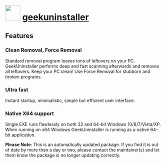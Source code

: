 ﻿# <img src="https://rawcdn.githack.com/virtualex-itv/chocolatey-packages/30fafb835165e8d432dc77f68ea395319c7febd9/icons/geekuninstaller.png" width="48" height="48"/> [geekuninstaller](https://community.chocolatey.org/packages/geekuninstaller)

## Features

### Clean Removal, Force Removal

Standard removal program leaves tons of leftovers on your PC. GeekUninstaller performs deep and fast scanning afterwards and removes all leftovers. Keep your PC clean! Use Force Removal for stubborn and broken programs.

### Ultra fast

Instant startup, minimalistic, simple but efficient user interface.

### Native X64 support

Single EXE runs flawlessly on both 32 and 64-bit Windows 10/8/7/Vista/XP. When running on x64 Windows GeekUninstaller is running as a native 64-bit application.

**Please Note**: This is an automatically updated package. If you find it is
out of date by more than a day or two, please contact the maintainer(s) and
let them know the package is no longer updating correctly.
